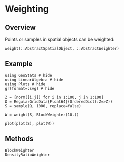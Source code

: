 # Weighting

## Overview

Points or samples in spatial objects can be weighted:

```@docs
weight(::AbstractSpatialObject, ::AbstractWeighter)
```

## Example

```@example
using GeoStats # hide
using LinearAlgebra # hide
using Plots # hide
gr(format=:svg) # hide

Z = [norm([i,j]) for i in 1:100, j in 1:100]
Ω = RegularGridData{Float64}(OrderedDict(:Z=>Z))
S = sample(Ω, 1000, replace=false)

W = weight(S, BlockWeighter(10.))

plot(plot(S), plot(W))
```

## Methods

```@docs
BlockWeighter
DensityRatioWeighter
```
